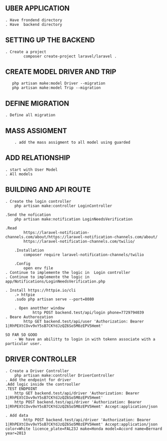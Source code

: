 ## UBER APPLICATION
    . Have frondend directory
    . Have  backend directory
## SETTING UP THE BACKEND
    . Create a project
            composer create-project laravel/laravel .

## CREATE MODEL DRIVER AND TRIP
       php artisan make:model Driver --migration 
       php artisan make:model Trip --migration 
## DEFINE MIGRATION 
    . Define all migration 

##  MASS ASSIGMENT
        . add the mass assigment to all model using guarded

## ADD RELATIONSHIP
    . start with User Model
    . All models

## BUILDING AND API ROUTE
    . Create the login controller
        php artisan make:controller LoginController

    .Send the nofication
        php artisan make:notification LoginNeedsVerification

    .Read 
            https://laravel-notification-channels.com/about/https://laravel-notification-channels.com/about/
            https://laravel-notification-channels.com/twilio/

        .Installation
            composer require laravel-notification-channels/twilio

        .Config
            open env file
    . Continue to implemente the logic in  Login controller
    . Continue to implemente the logic in app/Notifications/LoginNeedsVerification.php

    . Install https://httpie.io/cli
        .> httpie
        .sudo php artisan serve --port=8080

        . Open anotther window
                http POST backend.test/api/login phone=7729794039
    . Beare Authorozation
            http GET backend.test/api/user 'Authorization: Bearer 1|RhPEXtCOvv9xY5sB7CKYdJzQZ6So5M0zEPV5Hemt'

    SO FAR SO GOOO
        - We have an abilitty to login in with tokenn associate with a particular user.

## DRIVER CONTROLLER
    . Create a Driver Controller
        php artisan make:controller DriverController
    . Add the endpoint for driver
    .Add logic inside the controoller
    .TEST ENDPOINT
        http GET backend.test/api/driver 'Authorization: Bearer 1|RhPEXtCOvv9xY5sB7CKYdJzQZ6So5M0zEPV5Hemt'
        http POST backend.test/api/driver 'Authorization: Bearer 1|RhPEXtCOvv9xY5sB7CKYdJzQZ6So5M0zEPV5Hemt' Accept:application/json

    . Add data
            http POST backend.test/api/driver 'Authorization: Bearer 1|RhPEXtCOvv9xY5sB7CKYdJzQZ6So5M0zEPV5Hemt' Accept:application/json color=White licence_plate=FAL23J make=Honda model=Accord name=Bernard year=2013

